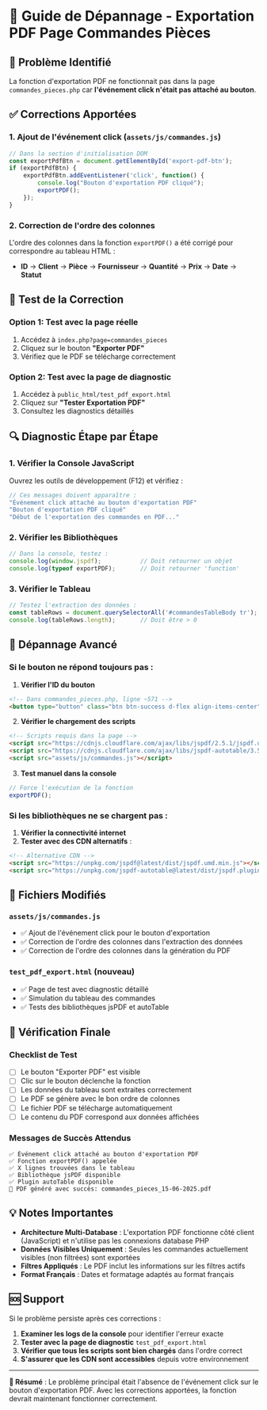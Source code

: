 # 🔧 Guide de Dépannage - Exportation PDF Page Commandes Pièces

## 🎯 Problème Identifié

La fonction d'exportation PDF ne fonctionnait pas dans la page `commandes_pieces.php` car **l'événement click n'était pas attaché au bouton**.

## ✅ Corrections Apportées

### 1. **Ajout de l'événement click** (`assets/js/commandes.js`)
```javascript
// Dans la section d'initialisation DOM
const exportPdfBtn = document.getElementById('export-pdf-btn');
if (exportPdfBtn) {
    exportPdfBtn.addEventListener('click', function() {
        console.log("Bouton d'exportation PDF cliqué");
        exportPDF();
    });
}
```

### 2. **Correction de l'ordre des colonnes**
L'ordre des colonnes dans la fonction `exportPDF()` a été corrigé pour correspondre au tableau HTML :
- **ID** → **Client** → **Pièce** → **Fournisseur** → **Quantité** → **Prix** → **Date** → **Statut**

## 🧪 Test de la Correction

### Option 1: Test avec la page réelle
1. Accédez à `index.php?page=commandes_pieces`
2. Cliquez sur le bouton **"Exporter PDF"** 
3. Vérifiez que le PDF se télécharge correctement

### Option 2: Test avec la page de diagnostic
1. Accédez à `public_html/test_pdf_export.html`
2. Cliquez sur **"Tester Exportation PDF"**
3. Consultez les diagnostics détaillés

## 🔍 Diagnostic Étape par Étape

### 1. Vérifier la Console JavaScript
Ouvrez les outils de développement (F12) et vérifiez :
```javascript
// Ces messages doivent apparaître :
"Événement click attaché au bouton d'exportation PDF"
"Bouton d'exportation PDF cliqué"
"Début de l'exportation des commandes en PDF..."
```

### 2. Vérifier les Bibliothèques
```javascript
// Dans la console, testez :
console.log(window.jspdf);           // Doit retourner un objet
console.log(typeof exportPDF);       // Doit retourner 'function'
```

### 3. Vérifier le Tableau
```javascript
// Testez l'extraction des données :
const tableRows = document.querySelectorAll('#commandesTableBody tr');
console.log(tableRows.length);       // Doit être > 0
```

## 🔧 Dépannage Avancé

### Si le bouton ne répond toujours pas :

1. **Vérifier l'ID du bouton**
```html
<!-- Dans commandes_pieces.php, ligne ~571 -->
<button type="button" class="btn btn-success d-flex align-items-center" id="export-pdf-btn">
```

2. **Vérifier le chargement des scripts**
```html
<!-- Scripts requis dans la page -->
<script src="https://cdnjs.cloudflare.com/ajax/libs/jspdf/2.5.1/jspdf.umd.min.js"></script>
<script src="https://cdnjs.cloudflare.com/ajax/libs/jspdf-autotable/3.5.28/jspdf.plugin.autotable.min.js"></script>
<script src="assets/js/commandes.js"></script>
```

3. **Test manuel dans la console**
```javascript
// Force l'exécution de la fonction
exportPDF();
```

### Si les bibliothèques ne se chargent pas :

1. **Vérifier la connectivité internet**
2. **Tester avec des CDN alternatifs** :
```html
<!-- Alternative CDN -->
<script src="https://unpkg.com/jspdf@latest/dist/jspdf.umd.min.js"></script>
<script src="https://unpkg.com/jspdf-autotable@latest/dist/jspdf.plugin.autotable.min.js"></script>
```

## 📝 Fichiers Modifiés

### `assets/js/commandes.js`
- ✅ Ajout de l'événement click pour le bouton d'exportation
- ✅ Correction de l'ordre des colonnes dans l'extraction des données  
- ✅ Correction de l'ordre des colonnes dans la génération du PDF

### `test_pdf_export.html` (nouveau)
- ✅ Page de test avec diagnostic détaillé
- ✅ Simulation du tableau des commandes
- ✅ Tests des bibliothèques jsPDF et autoTable

## 🚀 Vérification Finale

### Checklist de Test
- [ ] Le bouton "Exporter PDF" est visible
- [ ] Clic sur le bouton déclenche la fonction
- [ ] Les données du tableau sont extraites correctement
- [ ] Le PDF se génère avec le bon ordre de colonnes
- [ ] Le fichier PDF se télécharge automatiquement
- [ ] Le contenu du PDF correspond aux données affichées

### Messages de Succès Attendus
```
✅ Événement click attaché au bouton d'exportation PDF
✅ Fonction exportPDF() appelée
✅ X lignes trouvées dans le tableau
✅ Bibliothèque jsPDF disponible
✅ Plugin autoTable disponible
🎉 PDF généré avec succès: commandes_pieces_15-06-2025.pdf
```

## 💡 Notes Importantes

- **Architecture Multi-Database** : L'exportation PDF fonctionne côté client (JavaScript) et n'utilise pas les connexions database PHP
- **Données Visibles Uniquement** : Seules les commandes actuellement visibles (non filtrées) sont exportées
- **Filtres Appliqués** : Le PDF inclut les informations sur les filtres actifs
- **Format Français** : Dates et formatage adaptés au format français

## 🆘 Support

Si le problème persiste après ces corrections :

1. **Examiner les logs de la console** pour identifier l'erreur exacte
2. **Tester avec la page de diagnostic** `test_pdf_export.html`
3. **Vérifier que tous les scripts sont bien chargés** dans l'ordre correct
4. **S'assurer que les CDN sont accessibles** depuis votre environnement

---

**🎯 Résumé** : Le problème principal était l'absence de l'événement click sur le bouton d'exportation PDF. Avec les corrections apportées, la fonction devrait maintenant fonctionner correctement. 